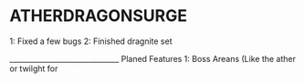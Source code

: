 # ATHERDRAGONSURGE
1: Fixed a few bugs 
2: Finished dragnite set















______________________________ Planed Features 
1: Boss Areans (Like the ather or twilght for
